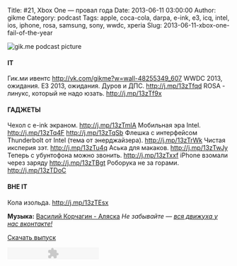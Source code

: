 Title: #21, Xbox One — провал года
Date: 2013-06-11 03:00:00
Author: gikme
Category: podcast
Tags: apple, coca-cola, darpa, e-ink, e3, icq, intel, ios, iphone, rosa, samsung, sony, wwdc, xperia
Slug: 2013-06-11-xbox-one-fail-of-the-year

![gik.me podcast picture](http://1.bp.blogspot.com/-PHvXx-WZVmo/UbdFO8o9pqI/AAAAAAAALW8/abFVvptP7bk/s1600/gikme-pic-s01e21.jpg)

#### IT

Гик.ми ивентс <http://vk.com/gikme?w=wall-48255349_607>
WWDC 2013, ожидания. E3 2013, ожидания.
Дуров и ДПС. <http://j.mp/13zTfqd>
RОSА - линукс, который не надо юзать. <http://j.mp/13zTf9x>

#### ГАДЖЕТЫ

Чехол с e-ink экраном. <http://j.mp/13zTmlA>
Мобильная эра Intel. <http://j.mp/13zTq4F> <http://j.mp/13zTqSb>
Флешка с интерфейсом Thunderbolt от Intel (тема от энерджайзера).
    <http://j.mp/13zTrWk>
Чистая иксперия зэт. <http://j.mp/13zTu4q>
Аська для макаков. <http://j.mp/13zTwJy>
Теперь с убунтофона можно звонить. <http://j.mp/13zTxxf>
iPhone взомали через заряду <http://j.mp/13zTBgt>
Роборука не за горами. <http://j.mp/13zTDoC>

#### ВНЕ IT

Кола изольда. <http://j.mp/13zTEsx>

**Музыка:** [Василий Корчагин - Аляска](http://vk.com/bacc3)
*Не забывайте — [вся движуха у нас вконтакте!](http://vk.com/gikme)*

[Скачать
выпуск](http://static.qnub.ru/gik.me/mp3/s01/00021-xbox-one-fail-of-the-year.mp3)

<embed type="application/x-shockwave-flash" src="http://assets.tumblr.com/swf/audio_player.swf?audio_file=http%3A%2F%2Fstatic.qnub.ru%2Fgik.me%2Fmp3%2Fs01%2F00021-xbox-one-fail-of-the-year.mp3&amp;color=FFFFFF" height="27" width="207" quality="best" wmode="opaque">
</embed>

